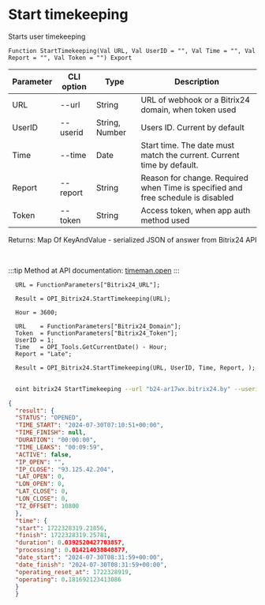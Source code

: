 ﻿---
sidebar_position: 6
---

# Start timekeeping
 Starts user timekeeping



`Function StartTimekeeping(Val URL, Val UserID = "", Val Time = "", Val Report = "", Val Token = "") Export`

  | Parameter | CLI option | Type | Description |
  |-|-|-|-|
  | URL | --url | String | URL of webhook or a Bitrix24 domain, when token used |
  | UserID | --userid | String, Number | Users ID. Current by default |
  | Time | --time | Date | Start time. The date must match the current. Current time by default. |
  | Report | --report | String | Reason for change. Required when Time is specified and free schedule is disabled |
  | Token | --token | String | Access token, when app auth method used |

  
  Returns:  Map Of KeyAndValue - serialized JSON of answer from Bitrix24 API

<br/>

:::tip
Method at API documentation: [timeman.open](https://dev.1c-bitrix.ru/rest_help/timeman/base/timeman_open.php)
:::
<br/>


```bsl title="Code example"
  URL = FunctionParameters["Bitrix24_URL"];
  
  Result = OPI_Bitrix24.StartTimekeeping(URL);
  
  Hour = 3600;
  
  URL    = FunctionParameters["Bitrix24_Domain"];
  Token  = FunctionParameters["Bitrix24_Token"];
  UserID = 1;
  Time   = OPI_Tools.GetCurrentDate() - Hour;
  Report = "Late";
  
  Result = OPI_Bitrix24.StartTimekeeping(URL, UserID, Time, Report, );
```



```sh title="CLI command example"
    
  oint bitrix24 StartTimekeeping --url "b24-ar17wx.bitrix24.by" --userid "1" --time %time% --report "Late" --token "fe3fa966006e9f06006b12e400000001000..."

```

```json title="Result"
{
  "result": {
  "STATUS": "OPENED",
  "TIME_START": "2024-07-30T07:10:51+00:00",
  "TIME_FINISH": null,
  "DURATION": "00:00:00",
  "TIME_LEAKS": "00:09:59",
  "ACTIVE": false,
  "IP_OPEN": "",
  "IP_CLOSE": "93.125.42.204",
  "LAT_OPEN": 0,
  "LON_OPEN": 0,
  "LAT_CLOSE": 0,
  "LON_CLOSE": 0,
  "TZ_OFFSET": 10800
  },
  "time": {
  "start": 1722328319.21856,
  "finish": 1722328319.25781,
  "duration": 0.0392520427703857,
  "processing": 0.014214038848877,
  "date_start": "2024-07-30T08:31:59+00:00",
  "date_finish": "2024-07-30T08:31:59+00:00",
  "operating_reset_at": 1722328919,
  "operating": 0.181692123413086
  }
  }
```
